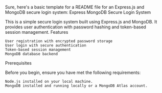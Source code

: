 Sure, here's a basic template for a README file for an Express.js and MongoDB secure login system:
Express MongoDB Secure Login System

This is a simple secure login system built using Express.js and MongoDB. It provides user authentication with password hashing and token-based session management.
Features

    User registration with encrypted password storage
    User login with secure authentication
    Token-based session management
    MongoDB database backend

Prerequisites

Before you begin, ensure you have met the following requirements:

    Node.js installed on your local machine.
    MongoDB installed and running locally or a MongoDB Atlas account.
